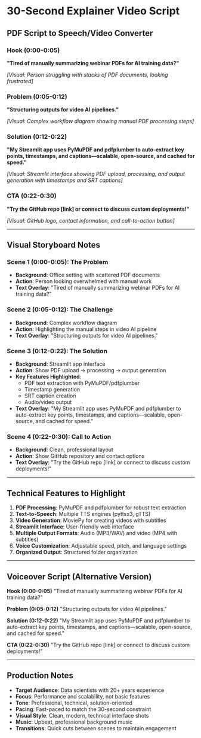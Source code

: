 # 30-Second Explainer Video Script
## PDF Script to Speech/Video Converter

### Hook (0:00-0:05)
**"Tired of manually summarizing webinar PDFs for AI training data?"**

*[Visual: Person struggling with stacks of PDF documents, looking frustrated]*

### Problem (0:05-0:12)
**"Structuring outputs for video AI pipelines."**

*[Visual: Complex workflow diagram showing manual PDF processing steps]*

### Solution (0:12-0:22)
**"My Streamlit app uses PyMuPDF and pdfplumber to auto-extract key points, timestamps, and captions—scalable, open-source, and cached for speed."**

*[Visual: Streamlit interface showing PDF upload, processing, and output generation with timestamps and SRT captions]*

### CTA (0:22-0:30)
**"Try the GitHub repo [link] or connect to discuss custom deployments!"**

*[Visual: GitHub logo, contact information, and call-to-action button]*

---

## Visual Storyboard Notes

### Scene 1 (0:00-0:05): The Problem
- **Background**: Office setting with scattered PDF documents
- **Action**: Person looking overwhelmed with manual work
- **Text Overlay**: "Tired of manually summarizing webinar PDFs for AI training data?"

### Scene 2 (0:05-0:12): The Challenge
- **Background**: Complex workflow diagram
- **Action**: Highlighting the manual steps in video AI pipeline
- **Text Overlay**: "Structuring outputs for video AI pipelines."

### Scene 3 (0:12-0:22): The Solution
- **Background**: Streamlit app interface
- **Action**: Show PDF upload → processing → output generation
- **Key Features Highlighted**:
  - PDF text extraction with PyMuPDF/pdfplumber
  - Timestamp generation
  - SRT caption creation
  - Audio/video output
- **Text Overlay**: "My Streamlit app uses PyMuPDF and pdfplumber to auto-extract key points, timestamps, and captions—scalable, open-source, and cached for speed."

### Scene 4 (0:22-0:30): Call to Action
- **Background**: Clean, professional layout
- **Action**: Show GitHub repository and contact options
- **Text Overlay**: "Try the GitHub repo [link] or connect to discuss custom deployments!"

---

## Technical Features to Highlight

1. **PDF Processing**: PyMuPDF and pdfplumber for robust text extraction
2. **Text-to-Speech**: Multiple TTS engines (pyttsx3, gTTS)
3. **Video Generation**: MoviePy for creating videos with subtitles
4. **Streamlit Interface**: User-friendly web interface
5. **Multiple Output Formats**: Audio (MP3/WAV) and video (MP4 with subtitles)
6. **Voice Customization**: Adjustable speed, pitch, and language settings
7. **Organized Output**: Structured folder organization

---

## Voiceover Script (Alternative Version)

**Hook (0:00-0:05)**
"Tired of manually summarizing webinar PDFs for AI training data?"

**Problem (0:05-0:12)**
"Structuring outputs for video AI pipelines."

**Solution (0:12-0:22)**
"My Streamlit app uses PyMuPDF and pdfplumber to auto-extract key points, timestamps, and captions—scalable, open-source, and cached for speed."

**CTA (0:22-0:30)**
"Try the GitHub repo [link] or connect to discuss custom deployments!"

---

## Production Notes

- **Target Audience**: Data scientists with 20+ years experience
- **Focus**: Performance and scalability, not basic features
- **Tone**: Professional, technical, solution-oriented
- **Pacing**: Fast-paced to match the 30-second constraint
- **Visual Style**: Clean, modern, technical interface shots
- **Music**: Upbeat, professional background music
- **Transitions**: Quick cuts between scenes to maintain engagement